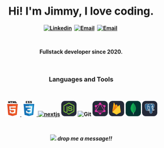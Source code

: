 <p>
  <h1 align="center"><b>Hi! I'm Jimmy, I love coding.</h1>
</p>
<div align="center">

<a href="https://www.linkedin.com/in/jimmy-wu-11358ab9"><img src="https://img.shields.io/badge/LinkedIn-0077B5?style=for-the-badge&logo=linkedin&logoColor=white" width="100" height="30"  alt="Linkedin" /></a>&nbsp;
<a href="mailto:jimmywu987@gmail.com"><img src="https://img.shields.io/badge/Gmail-D14836?style=for-the-badge&logo=gmail&logoColor=white" width="100" height="30"  alt="Email" /></a>&nbsp;
 <a href="https://github.com/Jimmywu987"><img src="https://img.shields.io/badge/github-%23121011.svg?style=for-the-badge&logo=github&logoColor=white" width="100" height="30"  alt="Email" /></a>&nbsp; 

 
</div>
<br />

<p align="center">Fullstack developer since 2020.</p>
<br />
<p align="center">


<h3 align="center"> Languages and Tools</h3>
</p>
<br />
<p align="center">
<a href="https://www.w3.org/html/" target="_blank"> <img src="https://raw.githubusercontent.com/devicons/devicon/master/icons/html5/html5-original-wordmark.svg" alt="html5" width="40" height="40"/> </a>
<a href="https://www.w3schools.com/css/" target="_blank"> <img src="https://raw.githubusercontent.com/devicons/devicon/master/icons/css3/css3-original-wordmark.svg" alt="css3" width="40" height="40"/> </a>
 <a href="https://nextjs.org/"><img src="https://d2eip9sf3oo6c2.cloudfront.net/tags/images/000/001/074/full/nextjs.png" alt="nextjs" width="40" height="40"></a>
    <img alt="Nodejs" width="40px" src="https://github.com/tandpfun/skill-icons/blob/main/icons/NodeJS-Dark.svg" />
    <img alt="Git" width="40px" src="https://raw.githubusercontent.com/jmnote/z-icons/master/svg/git.svg" />
    <img alt="GraphQL" width="40px" src="https://github.com/tandpfun/skill-icons/blob/main/icons/GraphQL-Dark.svg" />
    <img alt="Firebase" width="40px" src="https://github.com/tandpfun/skill-icons/blob/main/icons/Firebase-Dark.svg" />
    <img alt="Mongodb" width="40px" src="https://github.com/tandpfun/skill-icons/blob/main/icons/MongoDB.svg" />
    <img alt="Postgres" width="40px" src="https://github.com/tandpfun/skill-icons/blob/main/icons/PostgreSQL-Dark.svg" />
 </p>
<br />
<p align="center">
<img src="https://media2.giphy.com/media/laYCKbWHzpHrY6vI4y/giphy.gif?cid=ecf05e47rn414979gz0xciqjf464aegcn7ch5vvhyua35t5m&rid=giphy.gif&ct=s" width="100"> <em><b>drop me a message!</b>!</b> </em>
</p>
